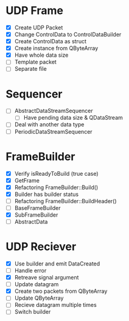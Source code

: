 # UDP Frame

- [x] Create UDP Packet
- [x] Change ControlData to ControlDataBuilder
- [x] Create ControlData as struct
- [x] Create instance from QByteArray
- [x] Have whole data size
- [ ] Template packet
- [ ] Separate file

# Sequencer

- [ ] AbstractDataStreamSequencer
  - [ ] Have pending data size & QDataStream
- [ ] Deal with another data type
- [ ] PeriodicDataStreamSequencer

# FrameBuilder

- [x] Verify isReadyToBuild (true case)
- [x] GetFrame
- [x] Refactoring FrameBuilder::Build()
- [x] Builder has builder status
- [ ] Refactoring FrameBuilder::BuildHeader()
- [ ] BaseFrameBuilder
- [x] SubFrameBuilder
- [ ] AbstractData

# UDP Reciever

- [x] Use builder and emit DataCreated
- [ ] Handle error
- [x] Retreave signal argument
- [ ] Update datagram
- [x] Create two packets from QByteArray
- [ ] Update QByteArray
- [ ] Recieve datagram multiple times
- [ ] Switch builder
